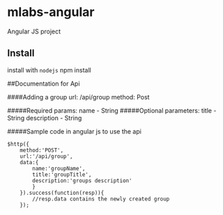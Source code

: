 # mlabs-angular

Angular JS project

## Install

install with `nodejs`
npm install

##Documentation for Api

####Adding a group
        url: /api/group
        method: Post

#####Required params:
        name - String
#####Optional parameters:
        title - String
        description - String

#####Sample code in angular js to use the api
```
$http({
	method:'POST', 
	url:'/api/group', 
	data:{
		name:'groupName', 
		title:'groupTitle',
		description:'groups description'
		}
	}).success(function(resp)){
		//resp.data contains the newly created group
	});
```
		
 
